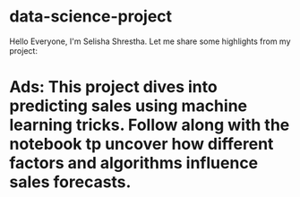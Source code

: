 # data-science-project 
Hello Everyone, I'm Selisha Shrestha. Let me share some highlights from my project:
# Ads: This project dives into predicting sales using machine learning tricks. Follow along with the notebook tp uncover how different factors and algorithms influence sales forecasts.
